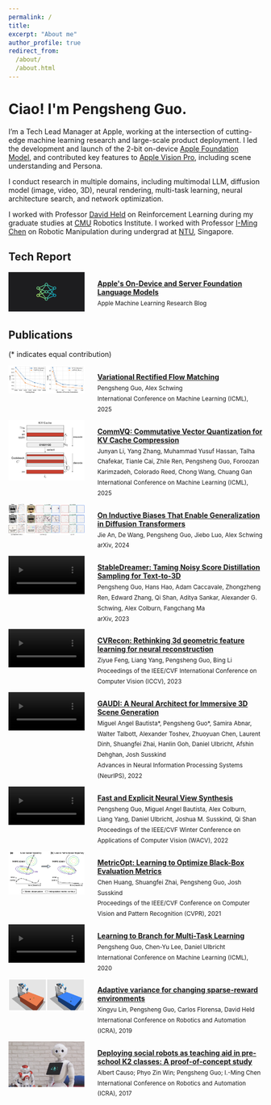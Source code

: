 ```yaml
---
permalink: /
title: 
excerpt: "About me"
author_profile: true
redirect_from: 
  /about/
  /about.html
---
```

<h1> Ciao! I'm Pengsheng Guo. </h1>
<p> I’m a Tech Lead Manager at Apple, working at the intersection of cutting-edge machine learning research and large-scale product deployment. I led the development and launch of the 2-bit on-device <a href="https://machinelearning.apple.com/research/apple-foundation-models-2025-updates">Apple Foundation Model</a>, and contributed key features to <a href="https://www.apple.com/apple-vision-pro/">Apple Vision Pro</a>, including scene understanding and Persona. </p>
<p> I conduct research in multiple domains, including multimodal LLM, diffusion model (image, video, 3D), neural rendering, multi-task learning, neural architecture search, and network optimization. </p>
<p> I worked with Professor <a href="https://www.ri.cmu.edu/ri-faculty/david-held/">David Held</a> on Reinforcement Learning during my graduate studies at <a href="https://www.cmu.edu">CMU</a> Robotics Institute. I worked with Professor <a href="https://www3.ntu.edu.sg/home/michen/edu.html">I-Ming Chen</a> on Robotic Manipulation during undergrad at <a href="https://www.ntu.edu.sg">NTU</a>, Singapore. </p>

<h2>Tech Report</h2>

<div id="dit" style="display: flex; justify-content: space-between">
  <div style="width: 30%; box-sizing: border-box;">
      <img src="videos/AFM_icon_dark.png"/>
  </div>
  <div style="width: 65%; box-sizing: border-box;">
      <p>
        <a href="https://machinelearning.apple.com/research/apple-foundation-models-2025-updates"><strong>Apple's On-Device and Server Foundation Language Models</strong></a> 
        <br />
        <sub>Apple Machine Learning Research Blog</sub>
        <br />
      </p>
  </div>
</div>

<h2>Publications</h2>
<p> (* indicates equal contribution)</p>

<div id="dit" style="display: flex; justify-content: space-between">
  <div style="width: 30%; box-sizing: border-box;">
      <img src="videos/v-rfm.png"/>
  </div>
  <div style="width: 65%; box-sizing: border-box;">
      <p>
        <a href="https://arxiv.org/abs/2502.09616"><strong>Variational Rectified Flow Matching</strong></a> 
        <br />
        <sub>Pengsheng Guo, Alex Schwing</sub>
        <br />
        <sub>International Conference on Machine Learning (ICML), 2025</sub>
      </p>
  </div>
</div>

<div id="dit" style="display: flex; justify-content: space-between">
  <div style="width: 30%; box-sizing: border-box;">
      <img src="videos/commvq.png"/>
  </div>
  <div style="width: 65%; box-sizing: border-box;">
      <p>
        <a href="https://arxiv.org/abs/2506.18879"><strong>CommVQ: Commutative Vector Quantization for KV Cache Compression</strong></a> 
        <br />
        <sub>Junyan Li, Yang Zhang, Muhammad Yusuf Hassan, Talha Chafekar, Tianle Cai, Zhile Ren, Pengsheng Guo, Foroozan Karimzadeh, Colorado Reed, Chong Wang, Chuang Gan</sub>
        <br />
        <sub>International Conference on Machine Learning (ICML), 2025</sub>
      </p>
  </div>
</div>

<div id="dit" style="display: flex; justify-content: space-between">
  <div style="width: 30%; box-sizing: border-box;">
      <img src="videos/dit.png"/>
  </div>
  <div style="width: 65%; box-sizing: border-box;">
      <p>
        <a href="https://cvrecon.ziyue.cool"><strong>On Inductive Biases That Enable Generalization in Diffusion Transformers</strong></a> 
        <br />
        <sub>Jie An, De Wang, Pengsheng Guo, Jiebo Luo, Alex Schwing</sub>
        <br />
        <sub>arXiv, 2024</sub>
      </p>
  </div>
</div>

<div id="stabledreamer" style="display: flex; justify-content: space-between">
  <div style="width: 30%; box-sizing: border-box;">
      <video width="100%" autoplay loop>
          <source src="videos/stabledreamer.mov" type="video/quicktime">
          Your browser does not support the video tag.
      </video>
  </div>
  <div style="width: 65%; box-sizing: border-box;">
      <p>
        <a href="https://github.com/apple/ml-stabledreamer"><strong>StableDreamer: Taming Noisy Score Distillation Sampling for Text-to-3D</strong></a> 
        <br />
        <sub>Pengsheng Guo, Hans Hao, Adam Caccavale, Zhongzheng Ren, Edward Zhang, Qi Shan, Aditya Sankar, Alexander G. Schwing, Alex Colburn, Fangchang Ma</sub>
        <br />
        <sub>arXiv, 2023</sub>
      </p>
  </div>
</div>

<div id="cvrecon" style="display: flex; justify-content: space-between">
  <div style="width: 30%; box-sizing: border-box;">
      <video width="100%" autoplay loop>
          <source src="videos/cvrecon.mov" type="video/quicktime">
          Your browser does not support the video tag.
      </video>
  </div>
  <div style="width: 65%; box-sizing: border-box;">
      <p>
        <a href="https://cvrecon.ziyue.cool"><strong>CVRecon: Rethinking 3d geometric feature learning for neural reconstruction</strong></a> 
        <br />
        <sub>Ziyue Feng, Liang Yang, Pengsheng Guo, Bing Li</sub>
        <br />
        <sub>Proceedings of the IEEE/CVF International Conference on Computer Vision (ICCV), 2023</sub>
      </p>
  </div>
</div>

<div id="gaudi" style="display: flex; justify-content: space-between">
  <div style="width: 30%; box-sizing: border-box;">
      <video width="100%" autoplay loop>
          <source src="videos/gaudi.mov" type="video/mp4">
          Your browser does not support the video tag.
      </video>
  </div>
  <div style="width: 65%; box-sizing: border-box;">
      <p>
        <a href="https://github.com/apple/ml-gaudi"><strong>GAUDI: A Neural Architect for Immersive 3D Scene Generation</strong></a> 
        <br />
        <sub> Miguel Angel Bautista*, Pengsheng Guo*, Samira Abnar, Walter Talbott, Alexander Toshev, Zhuoyuan Chen, Laurent Dinh, Shuangfei Zhai, Hanlin Goh, Daniel Ulbricht, Afshin Dehghan, Josh Susskind</sub>
        <br />
        <sub>Advances in Neural Information Processing Systems (NeurIPS), 2022</sub>
      </p>
  </div>
</div>

<div id="fenvs" style="display: flex; justify-content: space-between">
  <div style="width: 30%; box-sizing: border-box;">
      <video width="100%" autoplay loop>
          <source src="videos/fenvs.mp4" type="video/mp4">
          Your browser does not support the video tag.
      </video>
  </div>
  <div style="width: 65%; box-sizing: border-box;">
      <p>
        <a href="https://machinelearning.apple.com/research/fast-and-explicit-neural-view-synthesis"><strong>Fast and Explicit Neural View Synthesis</strong></a> 
        <br />
        <sub>Pengsheng Guo, Miguel Angel Bautista, Alex Colburn, Liang Yang, Daniel Ulbricht, Joshua M. Susskind, Qi Shan</sub>
        <br />
        <sub>Proceedings of the IEEE/CVF Winter Conference on Applications of Computer Vision (WACV), 2022</sub>
      </p>
  </div>
</div>

<div id="metriopt" style="display: flex; justify-content: space-between">
  <div style="width: 30%; box-sizing: border-box;">
      <img src="videos/metricopt.png"/>
  </div>
  <div style="width: 65%; box-sizing: border-box;">
      <p>
        <a href="https://machinelearning.apple.com/research/learning-to-optimize-black-box-evaluation-metrics"><strong>MetricOpt: Learning to Optimize Black-Box Evaluation Metrics</strong></a> 
        <br />
        <sub>Chen Huang, Shuangfei Zhai, Pengsheng Guo, Josh Susskind</sub>
        <br />
        <sub>Proceedings of the IEEE/CVF Conference on Computer Vision and Pattern Recognition (CVPR), 2021</sub>
      </p>
  </div>
</div>

<div id="learntobranch" style="display: flex; justify-content: space-between">
  <div style="width: 30%; box-sizing: border-box;">
      <video width="100%" autoplay loop>
          <source src="videos/learntobranch.mp4" type="video/mp4">
          Your browser does not support the video tag.
      </video>
  </div>
  <div style="width: 65%; box-sizing: border-box;">
      <p>
        <a href="https://machinelearning.apple.com/research/learning-to-branch-multi-task-learning"><strong>Learning to Branch for Multi-Task Learning</strong></a> 
        <br />
        <sub>Pengsheng Guo, Chen-Yu Lee, Daniel Ulbricht</sub>
        <br />
        <sub>International Conference on Machine Learning (ICML), 2020</sub>
      </p>
  </div>
</div>

<div id="adapvar" style="display: flex; justify-content: space-between">
  <div style="width: 30%; box-sizing: border-box;">
      <img src="videos/adapvar.png"/>
  </div>
  <div style="width: 65%; box-sizing: border-box;">
      <p>
        <a href="https://arxiv.org/abs/1903.06309"><strong>Adaptive variance for changing sparse-reward environments</strong></a> 
        <br />
        <sub>Xingyu Lin, Pengsheng Guo, Carlos Florensa, David Held</sub>
        <br />
        <sub>International Conference on Robotics and Automation (ICRA), 2019</sub>
      </p>
  </div>
</div>

<div id="socialrobo" style="display: flex; justify-content: space-between">
  <div style="width: 30%; box-sizing: border-box;">
      <img src="videos/socialrobo.png"/>
  </div>
  <div style="width: 65%; box-sizing: border-box;">
      <p>
        <a href="https://ieeexplore.ieee.org/abstract/document/7989490"><strong>Deploying social robots as teaching aid in pre-school K2 classes: A proof-of-concept study</strong></a> 
        <br />
        <sub>Albert Causo; Phyo Zin Win; Pengsheng Guo; I.-Ming Chen</sub>
        <br />
        <sub>International Conference on Robotics and Automation (ICRA), 2017</sub>
      </p>
  </div>
</div>

<!-- <h2>Publications</h2>
<p> (* indicates equal contribution)</p>
<p>
<a href="https://arxiv.org/abs/2312.02189"><strong>StableDreamer: Taming Noisy Score Distillation Sampling for Text-to-3D</strong></a> 
<br />
<sub><u>Pengsheng Guo</u>, Hanxiang Hao, Adam Caccavale, Z Ren, E Zhang, Q Shan, A Sankar, A Schwing, A Colburn, F Ma.</sub>
<br />
<sub>arXiv, 2023</sub>
</p>
<p>
<a href="https://cvrecon.ziyue.cool"><strong>CVRecon: Rethinking 3d geometric feature learning for neural reconstruction</strong></a>  
Z Feng, L Yang, <u>P Guo</u>, B Li.
Proceedings of the IEEE/CVF International Conference on Computer Vision (ICCV), 2023
</p>
<p>
<a href="https://machinelearning.apple.com/research/gaudi"><strong>GAUDI: A Neural Architect for Immersive 3D Scene Generation</strong></a>  
MA Bautista*, <u>P Guo</u>*, S Abnar, W Talbott, A Toshev, Z Chen, L Dinh, S Zhai, H Goh, D Ulbricht, A Dehghan, J Susskind.
Advances in Neural Information Processing Systems (NeurIPS), 2022
</p>
<p>
<a href="https://machinelearning.apple.com/research/fast-and-explicit-neural-view-synthesis"><strong>Fast and Explicit Neural View Synthesis</strong></a>  
<u>P Guo</u>, MA Bautista, A Colburn, L Yang, D Ulbricht, JM Susskind, Q Shan.
Proceedings of the IEEE/CVF Winter Conference on Applications of Computer Vision (WACV), 2022
</p>
<p>
<a href="https://machinelearning.apple.com/research/learning-to-optimize-black-box-evaluation-metrics"><strong>MetricOpt: Learning to Optimize Black-Box Evaluation Metrics</strong></a>  
P C Huang, S Zhai, <u>P Guo</u>, J Susskind.
Proceedings of the IEEE/CVF Conference on Computer Vision and Pattern Recognition (CVPR), 2021
</p>
<p>
<a href="https://machinelearning.apple.com/research/learning-to-branch-multi-task-learning"><strong>Learning to Branch for Multi-Task Learning</strong></a>  
<u>P Guo</u>, CY Lee, D Ulbricht.
International Conference on Machine Learning (ICML), 2020
</p>
<p>
<a href="https://ieeexplore.ieee.org/document/8793650"><strong>Adaptive variance for changing sparse-reward environments</strong></a>  
X Lin, <u>P Guo</u>, C Florensa, D Held.
International Conference on Robotics and Automation (ICRA), 2019
</p>
<p>
<a href="https://ieeexplore.ieee.org/document/7989490"><strong>Deploying social robots as teaching aid in pre-school K2 classes: A proof-of-concept study</strong></a>  
A Causo, PZ Win, <u>P Guo</u>, IM Chen. 
International Conference on Robotics and Automation (ICRA), 2017
</p> -->
